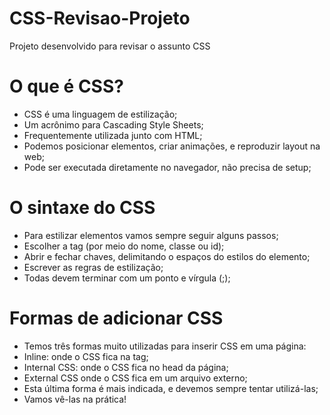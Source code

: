 # CSS-Revisao-Projeto
Projeto desenvolvido para revisar o assunto CSS

# O que é CSS?
- CSS é uma linguagem de estilização;
- Um acrônimo para Cascading Style Sheets;
- Frequentemente utilizada junto com HTML;
- Podemos posicionar elementos, criar animações, e reproduzir layout na web;
- Pode ser executada diretamente no navegador, não precisa de setup;

# O sintaxe do CSS
- Para estilizar elementos vamos sempre seguir alguns passos;
- Escolher a tag (por meio do nome, classe ou id);
- Abrir e fechar chaves, delimitando o espaços do estilos do elemento;
- Escrever as regras de estilização;
- Todas devem terminar com um ponto e vírgula (;);

# Formas de adicionar CSS
- Temos três formas muito utilizadas para inserir CSS em uma página:
- Inline: onde o CSS fica na tag;
- Internal CSS: onde o CSS fica no head da página;
- External CSS onde o CSS fica em um arquivo externo;
- Esta última forma é mais indicada, e devemos sempre tentar utilizá-las;
- Vamos vê-las na prática!

